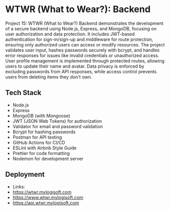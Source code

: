 # WTWR (What to Wear?): Backend

Project 15: WTWR (What to Wear?) Backend demonstrates the development of a secure backend using Node.js, Express, and MongoDB, focusing on user authorization and data protection. It includes JWT-based authentication for sign-in/sign-up and middleware for route protection, ensuring only authorized users can access or modify resources. The project validates user input, hashes passwords securely with bcrypt, and handles error responses for issues like invalid credentials or unauthorized access. User profile management is implemented through protected routes, allowing users to update their name and avatar. Data privacy is enforced by excluding passwords from API responses, while access control prevents users from deleting items they don't own.

## Tech Stack

- Node.js
- Express
- MongoDB (with Mongoose)
- JWT (JSON Web Tokens) for authorization
- Validator for email and password validation
- Bcrypt for hashing passwords
- Postman for API testing
- GitHub Actions for CI/CD
- ESLint with Airbnb Style Guide
- Prettier for code formatting
- Nodemon for development server

## Deployment

- Links:
- https://wtwr.mylogisoft.com
- https://www.wtwr.mylogisoft.com
- https://api.wtwr.mylogisoft.com

